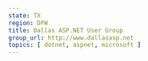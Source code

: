 ```yaml
---
state: TX
region: DFW
title: Dallas ASP.NET User Group
group_url: http://www.dallasasp.net
topics: [ dotnet, aspnet, microsoft ]
---
```

